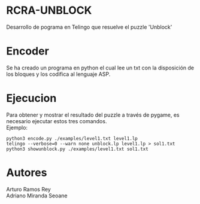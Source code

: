 # RCRA-UNBLOCK
Desarrollo de pograma en Telingo que resuelve el puzzle 'Unblock'

# Encoder
Se ha creado un programa en python el cual lee un txt con la disposición de los bloques y los codifica al lenguaje ASP.

# Ejecucion
Para obtener y mostrar el resultado del puzzle a través de pygame, es necesario ejecutar estos tres comandos.  
Ejemplo:
```
python3 encode.py ./examples/level1.txt level1.lp
telingo --verbose=0 --warn none unblock.lp level1.lp > sol1.txt
python3 showunblock.py ./examples/level1.txt sol1.txt
```
# Autores
Arturo Ramos Rey  
Adriano Miranda Seoane 

